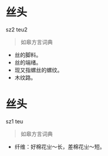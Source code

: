 # 丝头
sz2 teu2
> 如皋方言词典
- 丝的脚料。
- 丝的端绪。
- 现又指螺丝的螺纹。
- 木纹路。

# 丝头
sz1 teu
> 如皋方言词典
- 纤维：好棉花㞢～长，差棉花㞢～短。
